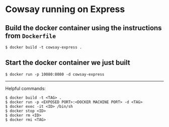 # Cowsay running on Express

## Build the docker container using the instructions from `Dockerfile`
```
$ docker build -t cowsay-express .
```

## Start the docker container we just built
```
$ docker run -p 10080:8080 -d cowsay-express
```



---
Helpful commands:
```
$ docker build -t <TAG> .
$ docker run -p <EXPOSED PORT>:<DOCKER MACHINE PORT> -d <TAG>
$ docker exec -it <ID> /bin/sh
$ docker stop <ID>
$ docker rm <ID>
$ docker rmi <TAG>
```
